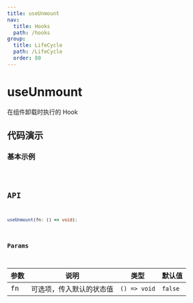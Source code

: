 ```yaml
---
title: useUnmount
nav:
  title: Hooks
  path: /hooks
group:
  title: LifeCycle
  path: /LifeCycle
  order: 80
---
```


# useUnmount

在组件卸载时执行的 Hook

## 代码演示

### 基本示例

<code src="./demo/demo01.tsx" />

## API

```ts
useUnmount(fn: () => void);
```

### Params

| 参数         | 说明                     | 类型      | 默认值  |
|--------------|--------------------------|-----------|---------|
| fn | 可选项，传入默认的状态值 | `() => void` | `false` |
